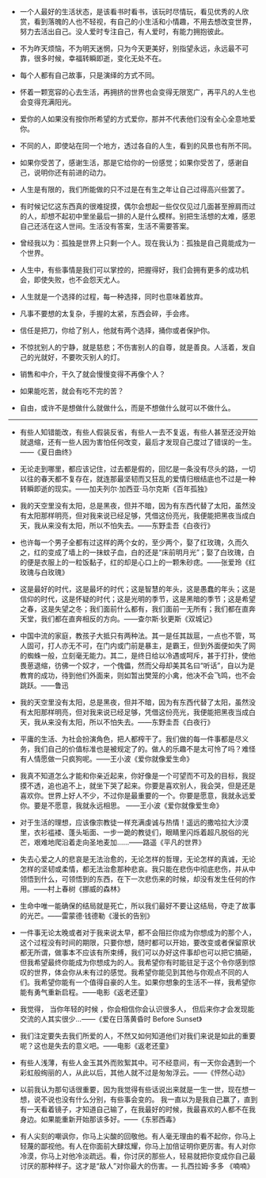 
+ 一个人最好的生活状态，是该看书时看书，该玩时尽情玩，看见优秀的人欣赏，看到落魄的人也不轻视，有自己的小生活和小情趣，不用去想改变世界，努力去活出自己。没人爱时专注自己，有人爱时，有能力拥抱彼此。


+ 不为昨天烦恼，不为明天迷惘，只为今天更美好，别指望永远，永远最不可靠，很多时候，幸福转瞬即逝，变化无处不在。


+ 每个人都有自己故事，只是演绎的方式不同。


+ 怀着一颗宽容的心去生活，再拥挤的世界也会变得无限宽广，再平凡的人生也会变得充满阳光。


+ 爱你的人如果没有按你所希望的方式爱你，那并不代表他们没有全心全意地爱你。


+ 不同的人，即使站在同一个地方，透过各自的人生，看到的风景也有所不同。


+ 如果你受苦了，感谢生活，那是它给你的一份感觉；如果你受苦了，感谢自己，说明你还有前进的动力。


+ 人生是有限的，我们所能做的只不过是在有生之年让自己过得高兴些罢了。


+ 有时候记忆这东西真的很难捉摸，偶尔会想起一些仅仅见过几面甚至擦肩而过的人，却想不起初中里坐最后一排的人是什么模样。别把生活想的太难，感恩自己还活在这人世间。生活没有答案，生活不需要答案。


+ 曾经我以为：孤独是世界上只剩一个人。现在我认为：孤独是自己竟能成为一个世界。


+ 人生中，有些事情是我们可以掌控的，把握得好，我们会拥有更多的成功机会，即使失败，也不会怨天尤人。


+ 人生就是一个选择的过程，每一种选择，同时也意味着放弃。


+ 凡事不要想的太复杂，手握的太紧，东西会碎，手会疼。


+ 信任是把刀，你给了别人，他就有两个选择，捅你或者保护你。


+ 不惊扰别人的宁静，就是慈悲；不伤害别人的自尊，就是善良。人活着，发自己的光就好，不要吹灭别人的灯。


+ 销售和中介，干久了就会慢慢变得不再像个人？


+ 如果能吃苦，就会有吃不完的苦？


+ 自由，或许不是想做什么就做什么，而是不想做什么就可以不做什么。

  

---

  

+ 有些人知错能改，有些人假装反省，有些人一去不复返，有些人甚至还没开始就退缩，还有一些人因为害怕任何改变，最后才发现自己度过了错误的一生。——《夏日曲终​​​​​​​​​​​​​​​​​​》


+ 无论走到哪里，都应该记住，过去都是假的，回忆是一条没有尽头的路，一切以往的春天都不复存在，就连那最坚韧而又狂乱的爱情归根结底也不过是一种转瞬即逝的现实。——加夫列尔·加西亚·马尔克斯《百年孤独​​​​​​​​​​​​​​​​​​​​​​​​​​​​​​​​​​​​​​​​​​​​​​​​​​​​​​​​​​​​​​​​​​​​​​​​​​​​​​​​​​​​​​​​​​​​​​​​​​​​​​​​​​​​​​​​​​​​​​​​​​​​​》


+ 我的天空里没有太阳，总是黑夜，但并不暗，因为有东西代替了太阳，虽然没有太阳那样明亮，但对我来说已经足够，凭借这份亮光，我便能把黑夜当成白天，我从来没有太阳，所以不怕失去。——东野圭吾《白夜行​​​​​​​​​​​​​​​​​​​​​​​​​​​​​​​​​​​​​​​​​​​​​​​​​​​​​​​​​​​​​​​​​​​​​​​​​​​​​​​​​​​​​​​​​》


+ 也许每一个男子全都有过这样的两个女的，至少两个，娶了红玫瑰，久而久之，红的变成了墙上的一抹蚊子血，白的还是“床前明月光”；娶了白玫瑰，白的便是衣服上的一粒饭黏子，红的却是心口上的一颗朱砂痣。——张爱玲《红玫瑰与白玫瑰​​​​​​​​​​​​​​​​​​​​​​​​​》


+ 这是最好的时代，这是最坏的时代；这是智慧的年头，这是愚蠢的年头；这是信仰的时代，这是怀疑的时代；这是光明的季节，这是黑暗的季节；这是希望之春，这是失望之冬；我们面前什么都有，我们面前一无所有；我们都在直奔天堂，我们都在直奔相反的方向。——查尔斯·狄更斯《双城记》


+ 中国中流的家庭，教孩子大抵只有两种法。其一是任其跋扈，一点也不管，骂人固可，打人亦无不可，在门内或门前是暴主，是霸王，但到外面便如失了网的蜘蛛一般，立刻毫无能力。其二，是终日给以冷遇或呵斥，甚于打扑，使他畏葸退缩，彷佛一个奴才，一个傀儡，然而父母却美其名曰“听话”，自以为是教育的成功，待到他们外面来，则如暂出樊笼的小禽，他决不会飞鸣，也不会跳跃。——鲁迅


+ 我的天空里没有太阳，总是黑夜，但并不暗，因为有东西代替了太阳，虽然没有太阳那样明亮，但对我来说已经足够，凭借这份亮光，我便能把黑夜当成白天，我从来没有太阳，所以不怕失去。——东野圭吾《白夜行》


+ 平庸的生活、为社会扮演角色，把人都榨干了。我们做的每一件事都是尽义务，我们自己的价值标准也是被规定了的。做人的乐趣不是太可怜了吗？难怪有人情愿做一只疯狗呢。——王小波《爱你就像爱生命》


+ 我真不知道怎么才能和你亲近起来，你好像是一个可望而不可及的目标，我捉摸不透，追也追不上，就坐下哭了起来。你要是喜欢别人，我会哭，但是还是喜欢你。世界上好人不少，不过你是最重要的一个。你要是愿意，我就永远爱你。要是不愿意，我就永远相思。 ——王小波《爱你就像爱生命》


+ 对于生活的理想，应该像宗教徒一样充满虔诚与热情！遥远的撒哈拉大沙漠里，衣衫褴褛、蓬头垢面、一步一跪的教徒们，眼睛里闪烁着超凡脱俗的光芒，艰难地爬沿着走向圣地麦加……——路遥《平凡的世界》


+ 失去心爱之人的悲哀是无法治愈的，无论怎样的哲理，无论怎样的真诚，无论怎样的坚韧或柔情，都无法治愈那种悲哀。我只能在悲伤中彻底悲伤，并从中领悟到什么，可领悟到的东西，在下一次悲伤来的时候，却没有发生任何的作用。——村上春树《挪威的森林》


+ 生命中唯一能确保的结局就是死亡，所以我们最好不要让这结局，夺走了故事的光芒。——雷蒙德·钱德勒《漫长的告别》


+ 一件事无论太晚或者对于我来说太早，都不会阻拦你成为你想成为的那个人，这个过程没有时间的期限，只要你想，随时都可以开始，要改变或者保留原状都无所谓，做事本不应该有所束缚，我们可以办好这件事却也可以把它搞砸，但我希望最终你能成为你想成为的人。我希望你有时能驻足于这个令你感到惊叹的世界，体会你从未有过的感觉。我希望你能见到其他与你观点不同的人们。我希望你能有一个值得自豪的人生。如果你想象的生活不一样，我希望你能有勇气重新启程。——电影《返老还童》


+ 我觉得， 当你年轻的时候 ，你会相信你会认识很多人， 但后来你才会发现能交流的人其实很少...——《爱在日落黄昏时 Before Sunset》


+ 我们注定要失去我们所爱的人，不然又如何知道他们对我们来说是如此的重要呢？这也是失去的意义吧。——电影《返老还童》


+ 有些人浅薄，有些人金玉其外而败絮其中。可不经意间，有一天你会遇到一个彩虹般绚丽的人，从此以后，其他人就不过是匆匆浮云。——《怦然心动》


+ 以前我认为那句话很重要，因为我觉得有些话说出来就是一生一世，现在想一想，说不说也没有什么分别，有些事会变的。 我一直以为是我自己赢了，直到有一天看着镜子，才知道自己输了，在我最好的时候，我最喜欢的人都不在我身边。如果能重新开始那该多好。——《东邪西毒》


+ 有人尖刻的嘲讽你，你马上尖酸的回敬他。有人毫无理由的看不起你，你马上轻蔑的鄙视他。有人在你面前大肆炫耀，你马上加倍证明你更厉害。有人对你冷漠，你马上对他冷淡疏远。看，你讨厌的那些人，轻易就把你变成你自己最讨厌的那种样子。这才是“敌人”对你最大的伤害。— 扎西拉姆·多多 《喃喃》